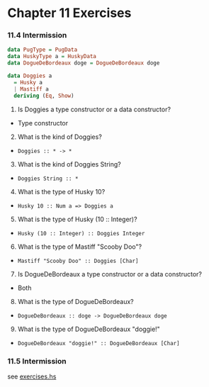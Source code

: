 # Chapter 11 Exercises

### 11.4 Intermission

```haskell
data PugType = PugData
data HuskyType a = HuskyData
data DogueDeBordeaux doge = DogueDeBordeaux doge

data Doggies a
  = Husky a
  | Mastiff a
  deriving (Eq, Show)
```

1. Is Doggies a type constructor or a data constructor?
  - Type constructor
2. What is the kind of Doggies?
  - `Doggies :: * -> *`
3. What is the kind of Doggies String?
  - `Doggies String :: *`
4. What is the type of Husky 10?
  - `Husky 10 :: Num a => Doggies a`
5. What is the type of Husky (10 :: Integer)?
  - `Husky (10 :: Integer) :: Doggies Integer`
6. What is the type of Mastiff "Scooby Doo"?
  - `Mastiff "Scooby Doo" :: Doggies [Char]`
7. Is DogueDeBordeaux a type constructor or a data constructor?
  - Both
8. What is the type of DogueDeBordeaux?
  - `DogueDeBordeaux :: doge -> DogueDeBordeaux doge`
9. What is the type of DogueDeBordeaux "doggie!"
  - `DogueDeBordeaux "doggie!" :: DogueDeBordeaux [Char]`

### 11.5 Intermission

see [exercises.hs]('./exercises.hs')
